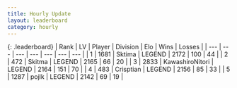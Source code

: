 ```yaml
---
title: Hourly Update
layout: leaderboard
category: hourly
---
```


{: .leaderboard}
| Rank | LV | Player | Division | Elo | Wins | Losses |
| --- | --- | --- | --- | --- | --- | --- |
| <span data-change="0">1</span> | 1681 | <span title="ID: 353063">Sktima</span> | LEGEND | <span data-change="0">2172</span> | <span data-change="0">100</span> | <span data-change="0">44</span> |
| <span data-change="3">2</span> | 472 | <span title="ID: 402846">Skitma</span> | LEGEND | <span data-change="23">2165</span> | <span data-change="5">66</span> | <span data-change="0">20</span> |
| <span data-change="-1">3</span> | 2833 | <span title="ID: 164871">KawashiroNitori</span> | LEGEND | <span data-change="0">2164</span> | <span data-change="0">151</span> | <span data-change="0">70</span> |
| <span data-change="-1">4</span> | 483 | <span title="ID: 665674">Crisptian</span> | LEGEND | <span data-change="0">2156</span> | <span data-change="0">85</span> | <span data-change="0">33</span> |
| <span data-change="-1">5</span> | 1287 | <span title="ID: 4783">pojlk</span> | LEGEND | <span data-change="0">2142</span> | <span data-change="0">69</span> | <span data-change="0">19</span> |